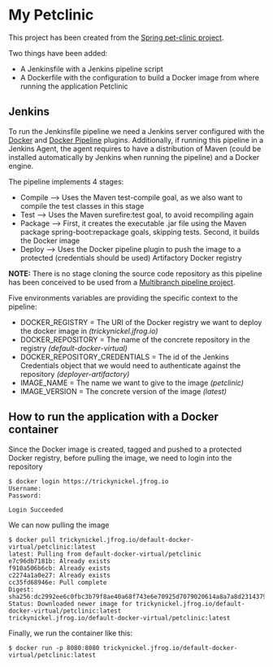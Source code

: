 # My Petclinic

This project has been created from the [Spring pet-clinic project](https://github.com/spring-projects/spring-petclinic).

Two things have been added:
- A Jenkinsfile with a Jenkins pipeline script
- A Dockerfile with the configuration to build a Docker image from where running the application Petclinic

## Jenkins

To run the Jenkinsfile pipeline we need a Jenkins server configured with the [Docker](https://plugins.jenkins.io/docker-plugin/) and [Docker Pipeline](https://plugins.jenkins.io/docker-workflow/) plugins. 
Additionally, if running this pipeline in a Jenkins Agent, the agent requires to have a distribution of Maven (could be installed automatically by Jenkins when running the pipeline) and a Docker engine.

The pipeline implements 4 stages:
- Compile --> Uses the Maven test-compile goal, as we also want to compile the test classes in this stage
- Test --> Uses the Maven surefire:test goal, to avoid recompiling again
- Package --> First, it creates the executable .jar file using the Maven package spring-boot:repackage goals, skipping tests. Second, it builds the Docker image
- Deploy --> Uses the Docker pipeline plugin to push the image to a protected (credentials should be used) Artifactory Docker registry

**NOTE:** There is no stage cloning the source code repository as this pipeline has been conceived to be used from a [Multibranch pipeline project](https://www.jenkins.io/doc/book/pipeline/multibranch/). 

Five environments variables are providing the specific context to the pipeline:
- DOCKER_REGISTRY = The URI of the Docker registry we want to deploy the docker image in *(trickynickel.jfrog.io)*
- DOCKER_REPOSITORY = The name of the concrete repository in the registry *(default-docker-virtual)*
- DOCKER_REPOSITORY_CREDENTIALS = The id of the Jenkins Credentials object that we would need to authenticate against the repository *(deployer-artifactory)*
- IMAGE_NAME = The name we want to give to the image *(petclinic)*
- IMAGE_VERSION = The concrete version of the image *(latest)*

## How to run the application with a Docker container

Since the Docker image is created, tagged and pushed to a protected Docker registry, before pulling the image, we need to login into the repository

```
$ docker login https://trickynickel.jfrog.io
Username:
Password:

Login Succeeded
```
We can now pulling the image
```
$ docker pull trickynickel.jfrog.io/default-docker-virtual/petclinic:latest
latest: Pulling from default-docker-virtual/petclinic
e7c96db7181b: Already exists 
f910a506b6cb: Already exists 
c2274a1a0e27: Already exists 
cc35fd68946e: Pull complete 
Digest: sha256:dc2992ee6c0fbc3b79f8ae40a68f743e6e70925d7079020614a8a7a8d2314379
Status: Downloaded newer image for trickynickel.jfrog.io/default-docker-virtual/petclinic:latest
trickynickel.jfrog.io/default-docker-virtual/petclinic:latest
```
Finally, we run the container like this:
```
$ docker run -p 8080:8080 trickynickel.jfrog.io/default-docker-virtual/petclinic:latest
```
